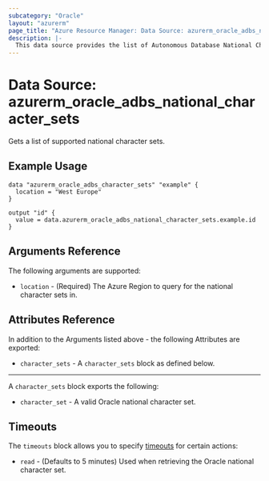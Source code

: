 ```yaml
---
subcategory: "Oracle"
layout: "azurerm"
page_title: "Azure Resource Manager: Data Source: azurerm_oracle_adbs_national_character_sets"
description: |-
  This data source provides the list of Autonomous Database National Character Sets.
---
```


# Data Source: azurerm_oracle_adbs_national_character_sets

Gets a list of supported national character sets.

## Example Usage

```hcl
data "azurerm_oracle_adbs_character_sets" "example" {
  location = "West Europe"
}

output "id" {
  value = data.azurerm_oracle_adbs_national_character_sets.example.id
}
```

## Arguments Reference

The following arguments are supported:

* `location` - (Required) The Azure Region to query for the national character sets in.

## Attributes Reference

In addition to the Arguments listed above - the following Attributes are exported:

* `character_sets` - A `character_sets` block as defined below.

---

A `character_sets` block exports the following:

* `character_set` - A valid Oracle national character set.

## Timeouts

The `timeouts` block allows you to specify [timeouts](https://www.terraform.io/language/resources/syntax#operation-timeouts) for certain actions:

* `read` - (Defaults to 5 minutes) Used when retrieving the Oracle national character set.
